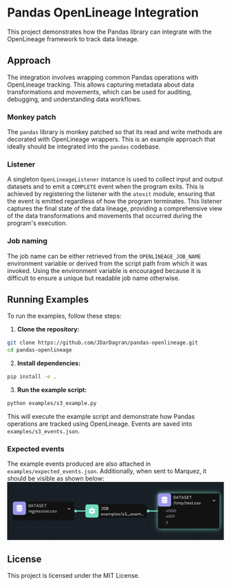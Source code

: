 # Pandas OpenLineage Integration

This project demonstrates how the Pandas library can integrate with the OpenLineage framework to track data lineage.

## Approach

The integration involves wrapping common Pandas operations with OpenLineage tracking. This allows capturing metadata about data transformations and movements, which can be used for auditing, debugging, and understanding data workflows.

### Monkey patch
The `pandas` library is monkey patched so that its read and write methods are decorated with OpenLineage wrappers.
This is an example approach that ideally should be integrated into the `pandas` codebase.

### Listener

A singleton `OpenLineageListener` instance is used to collect input and output datasets and to emit a `COMPLETE` event when the program exits. This is achieved by registering the listener with the `atexit` module, ensuring that the event is emitted regardless of how the program terminates. This listener captures the final state of the data lineage, providing a comprehensive view of the data transformations and movements that occurred during the program's execution.

### Job naming
The job name can be either retrieved from the `OPENLINEAGE_JOB_NAME` environment variable or derived from the script path from which it was invoked. Using the environment variable is encouraged because it is difficult to ensure a unique but readable job name otherwise.

## Running Examples

To run the examples, follow these steps:

1. **Clone the repository:**
```bash
git clone https://github.com/JDarDagran/pandas-openlineage.git
cd pandas-openlineage
```

2. **Install dependencies:**
```bash
pip install -e .
```

3. **Run the example script:**
```bash
python examples/s3_example.py
```

This will execute the example script and demonstrate how Pandas operations are tracked using OpenLineage. Events are saved into `examples/s3_events.json`.

### Expected events
The example events produced are also attached in `examples/expected_events.json`.
Additionally, when sent to Marquez, it should be visible as shown below:
![Example Lineage](examples/example_lineage.png)

## License

This project is licensed under the MIT License.
